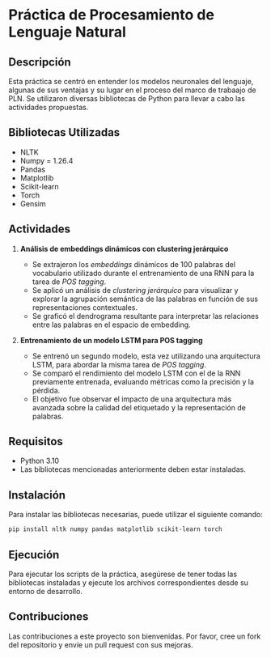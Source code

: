 # Práctica de Procesamiento de Lenguaje Natural

## Descripción
Esta práctica se centró en entender los modelos neuronales del lenguaje, algunas de sus ventajas y su lugar en el proceso del marco de trabaajo de PLN. Se utilizaron diversas bibliotecas de Python para llevar a cabo las actividades propuestas.

## Bibliotecas Utilizadas
- NLTK
- Numpy = 1.26.4
- Pandas
- Matplotlib
- Scikit-learn
- Torch
- Gensim

## Actividades

1. **Análisis de embeddings dinámicos con clustering jerárquico**  
   - Se extrajeron los *embeddings* dinámicos de 100 palabras del vocabulario utilizado durante el entrenamiento de una RNN para la tarea de *POS tagging*.  
   - Se aplicó un análisis de *clustering jerárquico* para visualizar y explorar la agrupación semántica de las palabras en función de sus representaciones contextuales.  
   - Se graficó el dendrograma resultante para interpretar las relaciones entre las palabras en el espacio de embedding.

2. **Entrenamiento de un modelo LSTM para POS tagging**  
   - Se entrenó un segundo modelo, esta vez utilizando una arquitectura LSTM, para abordar la misma tarea de *POS tagging*.  
   - Se comparó el rendimiento del modelo LSTM con el de la RNN previamente entrenada, evaluando métricas como la precisión y la pérdida.  
   - El objetivo fue observar el impacto de una arquitectura más avanzada sobre la calidad del etiquetado y la representación de palabras.

## Requisitos
- Python 3.10
- Las bibliotecas mencionadas anteriormente deben estar instaladas.

## Instalación
Para instalar las bibliotecas necesarias, puede utilizar el siguiente comando:
```bash
pip install nltk numpy pandas matplotlib scikit-learn torch
```

## Ejecución
Para ejecutar los scripts de la práctica, asegúrese de tener todas las bibliotecas instaladas y ejecute los archivos correspondientes desde su entorno de desarrollo.

## Contribuciones
Las contribuciones a este proyecto son bienvenidas. Por favor, cree un fork del repositorio y envíe un pull request con sus mejoras.